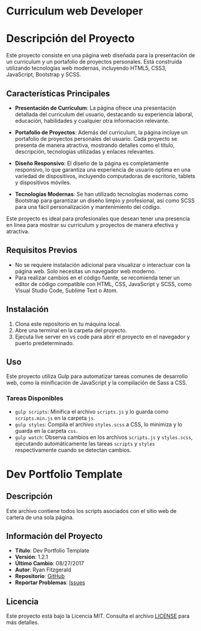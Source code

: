 # Curriculum web Developer

# Descripción del Proyecto

Este proyecto consiste en una página web diseñada para la presentación de un curriculum y un portafolio de proyectos personales. Está construida utilizando tecnologías web modernas, incluyendo HTML5, CSS3, JavaScript, Bootstrap y SCSS.

## Características Principales

- **Presentación de Curriculum**: La página ofrece una presentación detallada del curriculum del usuario, destacando su experiencia laboral, educación, habilidades y cualquier otra información relevante.
  
- **Portafolio de Proyectos**: Además del curriculum, la página incluye un portafolio de proyectos personales del usuario. Cada proyecto se presenta de manera atractiva, mostrando detalles como el título, descripción, tecnologías utilizadas y enlaces relevantes.

- **Diseño Responsivo**: El diseño de la página es completamente responsivo, lo que garantiza una experiencia de usuario óptima en una variedad de dispositivos, incluyendo computadoras de escritorio, tablets y dispositivos móviles.

- **Tecnologías Modernas**: Se han utilizado tecnologías modernas como Bootstrap para garantizar un diseño limpio y profesional, así como SCSS para una fácil personalización y mantenimiento del código.

Este proyecto es ideal para profesionales que desean tener una presencia en línea para mostrar su curriculum y proyectos de manera efectiva y atractiva.

## Requisitos Previos

- No se requiere instalación adicional para visualizar o interactuar con la página web. Solo necesitas un navegador web moderno.
- Para realizar cambios en el código fuente, se recomienda tener un editor de código compatible con HTML, CSS, JavaScript y SCSS, como Visual Studio Code, Sublime Text o Atom.


## Instalación

1. Clona este repositorio en tu máquina local.
2. Abre una terminal en la carpeta del proyecto.
3. Ejecuta live server en vs code para abrir el proyecto en el navegador y puerto predeterminado. 

## Uso

Este proyecto utiliza Gulp para automatizar tareas comunes de desarrollo web, como la minificación de JavaScript y la compilación de Sass a CSS.

### Tareas Disponibles

- `gulp scripts`: Minifica el archivo `scripts.js` y lo guarda como `scripts.min.js` en la carpeta `js`.
- `gulp styles`: Compila el archivo `styles.scss` a CSS, lo minimiza y lo guarda en la carpeta `css`.
- `gulp watch`: Observa cambios en los archivos `scripts.js` y `styles.scss`, ejecutando automáticamente las tareas `scripts` y `styles` respectivamente cuando se detectan cambios.

# Dev Portfolio Template

## Descripción

Este archivo contiene todos los scripts asociados con el sitio web de cartera de una sola página.

## Información del Proyecto

- **Título**: Dev Portfolio Template
- **Versión**: 1.2.1
- **Último Cambio**: 08/27/2017
- **Autor**: Ryan Fitzgerald
- **Repositorio**: [GitHub](https://github.com/RyanFitzgerald/devportfolio-template)
- **Reportar Problemas**: [Issues](https://github.com/RyanFitzgerald/devportfolio-template/issues)

## Licencia

Este proyecto está bajo la Licencia MIT. Consulta el archivo [LICENSE](LICENSE) para más detalles.

